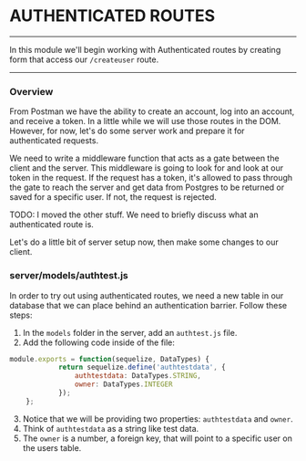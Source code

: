 # AUTHENTICATED ROUTES
---
In this module we'll begin working with Authenticated routes by creating form that access our `/createuser` route.

<hr />

### Overview
From Postman we have the ability to create an account, log into an account, and receive a token. In a little while we will use those routes in the DOM. However, for now, let's do some server work and prepare it for authenticated requests. 

We need to write a middleware function that acts as a gate between the client and the server. This middleware is going to look for and look at our token in the request. If the request has a token, it's allowed to pass through the gate to reach the server and get data from Postgres to be returned or saved for a specific user. If not, the request is rejected. 


TODO: I moved the other stuff. We need to briefly discuss what an authenticated route is.

Let's do a little bit of server setup now, then make some changes to our client.

### server/models/authtest.js
In order to try out using authenticated routes, we need a new table in our database that we can place behind an authentication barrier. Follow these steps:

1. In the `models` folder in the server, add an `authtest.js` file. 
2. Add the following code inside of the file:
```js
module.exports = function(sequelize, DataTypes) {
            return sequelize.define('authtestdata', {
                authtestdata: DataTypes.STRING,
                owner: DataTypes.INTEGER
            });
    };
```

3. Notice that we will be providing two properties: `authtestdata` and `owner`.
4. Think of `authtestdata` as a string like test data.
5. The `owner` is a number, a foreign key, that will point to a specific user on the users table. 